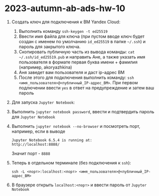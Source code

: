# 2023-autumn-ab-ads-hw-10
1. Создать ключ для подключения к ВМ Yandex Cloud:
   1. Выполнить команду `ssh-keygen -t ed25519`
   2. Ввести имя файла для ключа (при пустом вводе ключ будет создан с именем по умолчанию `id_ed25519` в папке `~/.ssh`) и пароль для закрытого ключа.
   3. Скопировать публичную часть из вывода команды: `cat ~/.ssh/id_ed25519.pub` и направить Ане, а также указать имя пользователя в формате первая буква имени + фамилия (например, akoryazhkina)
   4. Аня заведет вам пользователя и даст ip-адрес ВМ
   5. После этого для подключения выполнить команду: `ssh <имя_пользователя>@<публичный_IP-адрес_ВМ>`. При первом подлючении ввести `yes` в ответ на предупреждение и затем ваш пароль
      
2. Для запуска `Jupyter Notebook`:
  1. Выполнить `jupyter notebook password`, ввести и подтвердить пароль для `Jupyter Notebook`
  2. Выполнить `jupyter notebook --no-browser` и посмотреть порт, например, если в выводе
     ```shell
     Jupyter Notebook 6.5.4 is running at:
     http://localhost:8888/
     ```
     Значит порт - `8888`
  3. Теперь в отдельном терминале (без подключения к `ssh`):
     ```shell
     ssh -L <порт>:localhost:<порт> <имя_пользователя>@<публичный_IP-адрес_ВМ>
     ```
  4. В браузере открыть `localhost:<порт>` и ввести пароль от `Jupyter Notebook`
